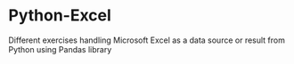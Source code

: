 # Python-Excel
Different exercises handling Microsoft Excel as a data source or result from Python using Pandas library

